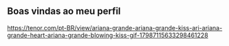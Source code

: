 ## Boas vindas ao meu perfil 

https://tenor.com/pt-BR/view/ariana-grande-ariana-grande-kiss-ari-ariana-grande-heart-ariana-grande-blowing-kiss-gif-17987115633298461228
